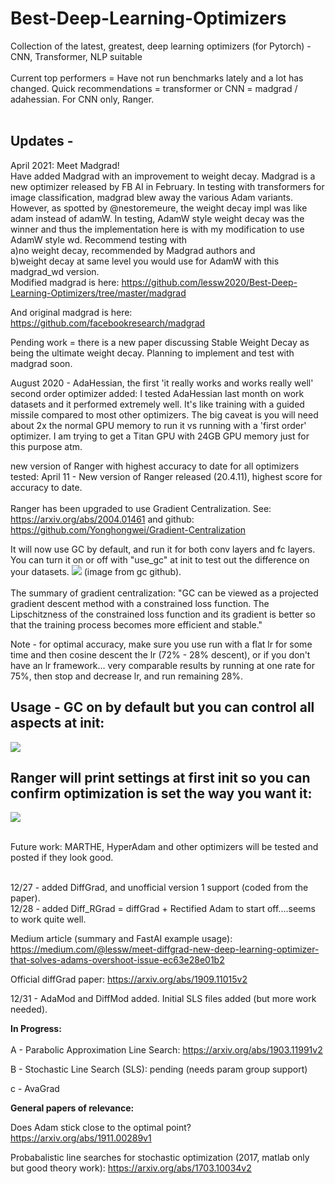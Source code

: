 # Best-Deep-Learning-Optimizers</br>
Collection of the latest, greatest, deep learning optimizers (for Pytorch) - CNN, Transformer, NLP suitable
</br></br>
Current top performers = Have not run benchmarks lately and a lot has changed.  Quick recommendations = transformer or CNN = madgrad / adahessian.  For CNN only, Ranger. 
</br></br>
## Updates - 
April 2021:  Meet Madgrad!  </br>Have added Madgrad with an improvement to weight decay. Madgrad is a new optimizer released by FB AI in February.  In testing with transformers for image classification, madgrad blew away the various Adam variants.
However, as spotted by @nestoremeure, the weight decay impl was like adam instead of adamW.  In testing, AdamW style weight decay was the winner and thus the implementation here is with my modification to use AdamW style wd.
Recommend testing with </br>a)no weight decay, recommended by Madgrad authors and </br>b)weight decay at same level you would use for AdamW with this madgrad_wd version.
</br>
Modified madgrad is here:  https://github.com/lessw2020/Best-Deep-Learning-Optimizers/tree/master/madgrad

And original madgrad is here:  https://github.com/facebookresearch/madgrad

Pending work = there is a new paper discussing Stable Weight Decay as being the ultimate weight decay.  Planning to implement and test with madgrad soon. 

August 2020 -  AdaHessian, the first 'it really works and works really well' second order optimizer added:
 I tested AdaHessian last month on work datasets and it performed extremely well.  It's like training with a guided missile compared to most other optimizers.
The big caveat is you will need about 2x the normal GPU memory to run it vs running with a 'first order' optimizer.
I am trying to get a Titan GPU with 24GB GPU memory just for this purpose atm.


new version of Ranger with highest accuracy to date for all optimizers tested:
April 11 - New version of Ranger released (20.4.11), highest score for accuracy to date.  
</br>Ranger has been upgraded to use Gradient Centralization.  See: https://arxiv.org/abs/2004.01461  and github:  https://github.com/Yonghongwei/Gradient-Centralization

It will now use GC by default, and run it for both conv layers and fc layers. You can turn it on or off with "use_gc" at init to test out the difference on your datasets.
![](images/projected_gradient.png)
(image from gc github).   
</br>The summary of gradient centralization: "GC can be viewed as a projected gradient descent method with a constrained loss function. The Lipschitzness of the constrained loss function and its gradient is better so that the training process becomes more efficient and stable."
</br>

Note - for optimal accuracy, make sure you use run with a flat lr for some time and then cosine descent the lr (72% - 28% descent), or if you don't have an lr framework... very comparable results by running at one rate for 75%, then stop and decrease lr, and run remaining 28%. 

## Usage - GC on by default but you can control all aspects at init:
![](images/ranger-with-gc-options.jpg)
</br>
## Ranger will print settings at first init so you can confirm optimization is set the way you want it:
![](images/ranger-init.jpg)

</br> Future work: MARTHE, HyperAdam and other optimizers will be tested and posted if they look good.  

</br>
12/27 - added DiffGrad, and unofficial version 1 support (coded from the paper). 
</br>
12/28 - added Diff_RGrad = diffGrad + Rectified Adam to start off....seems to work quite well. 

Medium article (summary and FastAI example usage):
https://medium.com/@lessw/meet-diffgrad-new-deep-learning-optimizer-that-solves-adams-overshoot-issue-ec63e28e01b2

Official diffGrad paper:  https://arxiv.org/abs/1909.11015v2

12/31 - AdaMod and DiffMod added.  Initial SLS files added (but more work needed).


<b>In Progress:</b></br></br>
A - Parabolic Approximation Line Search:  https://arxiv.org/abs/1903.11991v2

B - Stochastic Line Search (SLS): pending (needs param group support)

c - AvaGrad 


<b>General papers of relevance:</b>

Does Adam stick close to the optimal point?  https://arxiv.org/abs/1911.00289v1


Probabalistic line searches for stochastic optimization (2017, matlab only but good theory work):  https://arxiv.org/abs/1703.10034v2  
